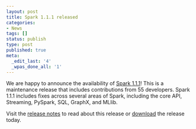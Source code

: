```yaml
---
layout: post
title: Spark 1.1.1 released
categories:
- News
tags: []
status: publish
type: post
published: true
meta:
  _edit_last: '4'
  _wpas_done_all: '1'
---
```

We are happy to announce the availability of <a href="{{site.baseurl}}/releases/spark-release-1-1-1.html" title="Spark Release 1.1.1">Spark 1.1.1</a>! This is a maintenance release that includes contributions from 55 developers. Spark 1.1.1 includes fixes across several areas of Spark, including the core API, Streaming, PySpark, SQL, GraphX, and MLlib.

Visit the <a href="{{site.baseurl}}/releases/spark-release-1-1-1.html" title="Spark Release 1.1.1">release notes</a> to read about this release or <a href="{{site.baseurl}}/downloads.html">download</a> the release today.
